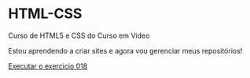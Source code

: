 # HTML-CSS
 Curso de HTML5 e CSS do Curso em Video

 Estou aprendendo a criar sites e agora vou gerenciar meus repositórios!


<a href="https://github.com/juliao12/HTML-CSS/blob/main/exercicios/Ex018/fonte01.html"> Executar o exercicio 018